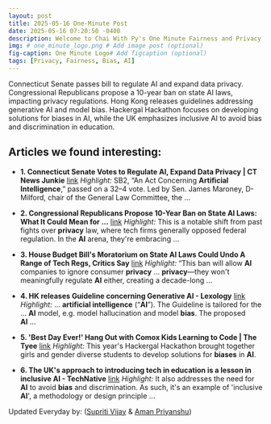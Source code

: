 ```yaml
---
layout: post
title: 2025-05-16 One-Minute Post
date: 2025-05-16 07:20:50 -0400
description: Welcome to Chai With Py's One Minute Fairness and Privacy, which aims to provide you the current happenings in the world of Fairness, Privacy, and AI.
img: # one_minute_logo.png # Add image post (optional)
fig-caption: One Minute Logo# Add figcaption (optional)
tags: [Privacy, Fairness, Bias, AI]
---
```


Connecticut Senate passes bill to regulate AI and expand data privacy. Congressional Republicans propose a 10-year ban on state AI laws, impacting privacy regulations. Hong Kong releases guidelines addressing generative AI and model bias. Hackergal Hackathon focuses on developing solutions for biases in AI, while the UK emphasizes inclusive AI to avoid bias and discrimination in education.

## Articles we found interesting:

- **1. Connecticut Senate Votes to Regulate <b>AI</b>, Expand Data <b>Privacy</b> | CT News Junkie** [link](https://ctnewsjunkie.com/2025/05/15/connecticut-senate-votes-to-regulate-ai-expand-data-privacy/)
_Highlight:_ SB2, “An Act Concerning <b>Artificial Intelligence</b>,” passed on a 32–4 vote. Led by Sen. James Maroney, D-Milford, chair of the General Law Committee, the&nbsp;...

- **2. Congressional Republicans Propose 10-Year Ban on State <b>AI</b> Laws: What It Could Mean for ...** [link](https://www.fisherphillips.com/en/news-insights/congressional-republicans-propose-10-year-ban-on-state-ai-laws-what-it-could-mean-for-employers.html)
_Highlight:_ This is a notable shift from past fights over <b>privacy</b> law, where tech firms generally opposed federal regulation. In the <b>AI</b> arena, they&#39;re embracing&nbsp;...

- **3. House Budget Bill&#39;s Moratorium on State <b>AI</b> Laws Could Undo A Range of Tech Regs, Critics Say** [link](https://www.pymnts.com/cpi-posts/house-budget-bills-moratorium-on-state-ai-laws-could-undo-a-range-of-tech-regs-critics-say/)
_Highlight:_ “This ban will allow <b>AI</b> companies to ignore consumer <b>privacy</b> ... <b>privacy</b>—they won&#39;t meaningfully regulate <b>AI</b> either, creating a decade-long&nbsp;...

- **4. HK releases Guideline concerning Generative <b>AI</b> - Lexology** [link](https://www.lexology.com/library/detail.aspx%3Fg%3D3441fcdb-3ec0-4ea5-8ec7-5560826395b0)
_Highlight:_ ... <b>artificial intelligence</b> (“<b>AI</b>”). The Guideline is tailored for the ... <b>AI</b> model, e.g. model hallucination and model <b>bias</b>. The proposed <b>AI</b>&nbsp;...

- **5. &#39;Best Day Ever!&#39; Hang Out with Comox Kids Learning to Code | The Tyee** [link](https://thetyee.ca/News/2025/05/15/Comox-Kids-Learn-Code-AI-Hackergal/)
_Highlight:_ This year&#39;s Hackergal Hackathon brought together girls and gender diverse students to develop solutions for <b>biases</b> in <b>AI</b>.

- **6. The UK&#39;s approach to introducing tech in education is a lesson in inclusive <b>AI</b> - TechNative** [link](https://technative.io/the-uks-approach-to-introducing-tech-in-education-is-a-lesson-in-inclusive-ai/)
_Highlight:_ It also addresses the need for <b>AI</b> to avoid <b>bias</b> and discrimination. As such, it&#39;s an example of &#39;inclusive <b>AI</b>&#39;, a methodology or design principle&nbsp;...


Updated Everyday by: (<a href="https://supritivijay.github.io/">Supriti Vijay</a> & <a href="https://amanpriyanshu.github.io/">Aman Priyanshu</a>)
